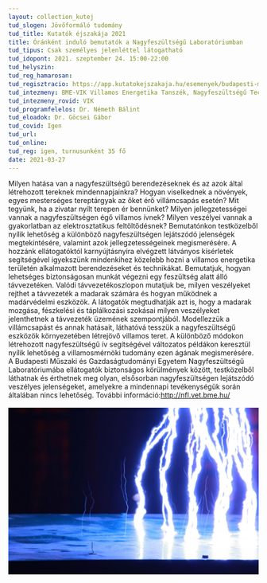 ```yaml
---
layout: collection_kutej
tud_slogen: Jövőformáló tudomány
tud_title: Kutatók éjszakája 2021
title: Óránként induló bemutatók a Nagyfeszültségű Laboratóriumban
tud_tipus: Csak személyes jelenléttel látogatható
tud_idopont: 2021. szeptember 24. 15:00-22:00
tud_helyszin:
tud_reg_hamarosan:
tud_regisztracio: https://app.kutatokejszakaja.hu/esemenyek/budapesti-muszaki-es-gazdasagtudomanyi-egyetem/orankent-indulo-bemutatok-a-bme-nagyfeszultsegu-laboratoriumaban
tud_intezmeny: BME-VIK Villamos Energetika Tanszék, Nagyfeszültségű Technika és Berendezések Csoport
tud_intezmeny_rovid: VIK
tud_programfelelos: Dr. Németh Bálint
tud_eloadok: Dr. Göcsei Gábor
tud_covid: Igen
tud_url:
tud_online:
tud_reg: igen, turnusunként 35 fő
date: 2021-03-27
---
```


Milyen hatása van a nagyfeszültségű berendezéseknek és az azok által létrehozott tereknek mindennapjainkra? Hogyan viselkednek a növények, egyes mesterséges tereptárgyak az őket érő villámcsapás esetén? Mit tegyünk, ha a zivatar nyílt terepen ér bennünket? Milyen jellegzetességei vannak a nagyfeszültségen égő villamos ívnek? Milyen veszélyei vannak a gyakorlatban az elektrosztatikus feltöltődésnek? Bemutatónkon testközelből nyílik lehetőség a különböző nagyfeszültségen lejátszódó jelenségek megtekintésére, valamint azok jellegzetességeinek megismerésére. A hozzánk ellátogatóktól karnyújtásnyira elvégzett látványos kísérletek segítségével igyekszünk mindenkihez közelebb hozni a villamos energetika területén alkalmazott berendezéseket és technikákat. Bemutatjuk, hogyan lehetséges biztonságosan munkát végezni egy feszültség alatt álló távvezetéken. Valódi távvezetékoszlopon mutatjuk be, milyen veszélyeket rejthet a távvezeték a madarak számára és hogyan működnek a madárvédelmi eszközök. A látogatók megtudhatják azt is, hogy a madarak mozgása, fészkelési és táplálkozási szokásai milyen veszélyeket jelenthetnek a távvezeték üzemének szempontjából. Modellezzük a villámcsapást és annak hatásait, láthatóvá tesszük a nagyfeszültségű eszközök környezetében létrejövő villamos teret. A különböző módokon létrehozott nagyfeszültségű ív segítségével változatos példákon keresztül nyílik lehetőség a villamosmérnöki tudomány ezen ágának megismerésére. A Budapesti Műszaki és Gazdaságtudományi Egyetem Nagyfeszültségű Laboratóriumába ellátogatók biztonságos körülmények között, testközelből láthatnak és érthetnek meg olyan, elsősorban nagyfeszültségen lejátszódó veszélyes jelenségeket, amelyekre a mindennapi tevékenységük során általában nincs lehetőség. További információ:<a href ="http://nfl.vet.bme.hu/" target="_blank">http://nfl.vet.bme.hu/</a><br><br>
<img src="images/nfl.jpg" max-width="500" class="center"> 

